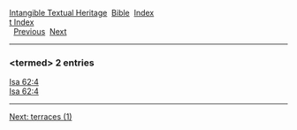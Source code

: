 [Intangible Textual Heritage](../../index)  [Bible](../index) 
[Index](index)   
[t Index](_t_)  
  [Previous](c11401)  [Next](c11403) 

------------------------------------------------------------------------

### &lt;termed&gt; 2 entries

[Isa 62:4](../kjv/isa062.htm#004)  
[Isa 62:4](../kjv/isa062.htm#004)  

------------------------------------------------------------------------

[Next: terraces (1)](c11403)
